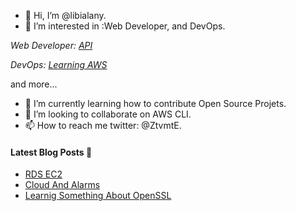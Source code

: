 - 👋 Hi, I’m @libialany.
- 👀 I’m interested in :Web Developer, and DevOps.

*Web Developer: [API](https://github.com/libialany/Backend-APIREST)*

*DevOps: [Learning AWS](https://github.com/libialany/aws-notas)*

and more...
- 🌱 I’m currently learning how to contribute Open Source Projets.
- 💞️ I’m looking to collaborate on AWS CLI.
- 📫 How to reach me twitter: @ZtvmtE.


#### **Latest Blog Posts** 🚀

<!-- start latest posts -->
- [RDS EC2](https://libialany.github.io/#/2022/09/29/dummy-steps-in-AWS)
- [Cloud And Alarms](https://libialany.github.io/#/2022/09/26/cloud-and-alarms)
- [Learnig Something About OpenSSL](https://libialany.github.io/#/2022/06/22/sign-executables)
<!-- end latest posts -->


<!---
libialany/libialany is a ✨ special ✨ repository because its `README.md` (this file) appears on your GitHub profile.
You can click the Preview link to take a look at your changes.
--->
